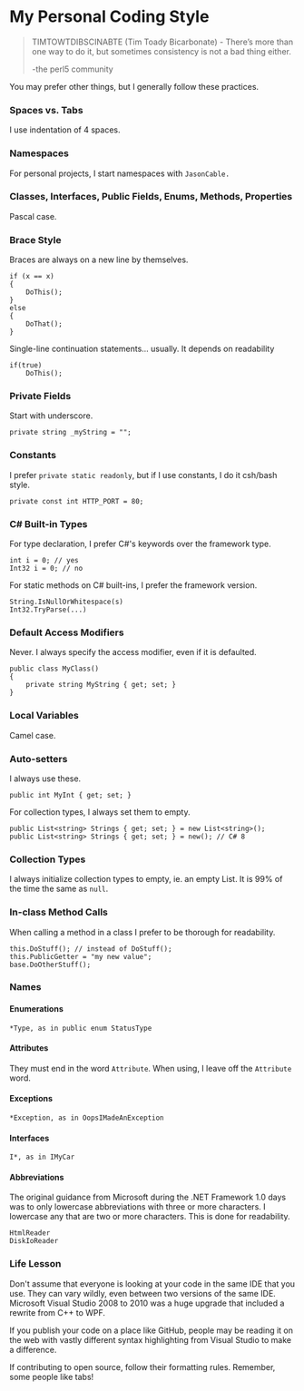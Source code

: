 # My Personal Coding Style

> TIMTOWTDIBSCINABTE \(Tim Toady Bicarbonate\) - There’s more than one way to do it, but sometimes consistency is not a bad thing either.
>
> -the perl5 community

You may prefer other things, but I generally follow these practices. 

### Spaces vs. Tabs

I use indentation of 4 spaces.

### Namespaces

For personal projects, I start namespaces with `JasonCable.`

### Classes, Interfaces, Public Fields, Enums, Methods, Properties

Pascal case.

### Brace Style

Braces are always on a new line by themselves.

    if (x == x)
    {
        DoThis();
    }
    else
    {
        DoThat();
    }

Single-line continuation statements... usually.  It depends on readability

    if(true)
        DoThis();

### Private Fields

Start with underscore.

    private string _myString = "";

### Constants

I prefer `private static readonly`, but if I use constants, I do it csh/bash style.

    private const int HTTP_PORT = 80;

### C# Built-in Types

For type declaration, I prefer C#'s keywords over the framework type.

    int i = 0; // yes
    Int32 i = 0; // no

For static methods on C# built-ins, I prefer the framework version.

    String.IsNullOrWhitespace(s)
    Int32.TryParse(...)

### Default Access Modifiers

Never.  I always specify the access modifier, even if it is defaulted.

    public class MyClass() 
    {
        private string MyString { get; set; }
    }

### Local Variables

Camel case.

### Auto-setters

I always use these.

    public int MyInt { get; set; }

For collection types, I always set them to empty.

    public List<string> Strings { get; set; } = new List<string>();
    public List<string> Strings { get; set; } = new(); // C# 8

### Collection Types

I always initialize collection types to empty, ie. an empty List<T>.  It is 99% of the time the same as `null`.

### In-class Method Calls

When calling a method in a class I prefer to be thorough for readability.

    this.DoStuff(); // instead of DoStuff();
    this.PublicGetter = "my new value";
    base.DoOtherStuff();

### Names

#### Enumerations

    *Type, as in public enum StatusType

#### Attributes

They must end in the word `Attribute`.  When using, I leave off the `Attribute` word.

#### Exceptions

    *Exception, as in OopsIMadeAnException

#### Interfaces

    I*, as in IMyCar

#### Abbreviations

The original guidance from Microsoft during the .NET Framework 1.0 days was to only lowercase abbreviations with three or more characters.  I lowercase any that are two or more characters.  This is done for readability.

    HtmlReader
    DiskIoReader

### Life Lesson

Don't assume that everyone is looking at your code in the same IDE that you use.  They can vary wildly, even between two versions of the same IDE.  Microsoft Visual Studio 2008 to 2010 was a huge upgrade that included a rewrite from C++ to WPF.

If you publish your code on a place like GitHub, people may be reading it on the web with vastly different syntax highlighting from Visual Studio to make a difference.

If contributing to open source, follow their formatting rules.  Remember, some people like tabs!

